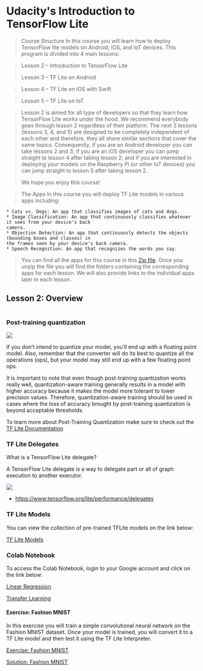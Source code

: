 # Udacity's Introduction to TensorFlow Lite

> Course Structure
> In this course you will learn how to deploy TensorFlow lite models on Android, iOS, and IoT devices.
> This program is divided into 4 main lessons:

> Lesson 2 – Introduction to TensorFlow Lite

> Lesson 3 – TF Lite on Android

> Lesson 4 – TF Lite on iOS with Swift

> Lesson 5 – TF Lite on IoT

> Lesson 2 is aimed for all type of developers so that they learn how TensorFlow Lite works under the
> hood. We recommend everybody goes through lesson 2 regardless of their platform. The next 3 lessons
> (lessons 3, 4, and 5) are designed to be completely independent of each other and therefore, they
> all share similar sections that cover the same topics. Consequently, if you are an Android developer
> you can take lessons 2 and 3; if you are an iOS developer you can jump straight to lesson 4 after
> taking lesson 2; and if you are interested in deploying your models on the Raspberry Pi (or other
> IoT devices) you can jump straight to lesson 5 after taking lesson 2.

> We hope you enjoy this course!

> The Apps
> In this course you will deploy TF Lite models in various apps including:

    * Cats vs. Dogs: An app that classifies images of cats and dogs.
    * Image Classification: An app that continuously classifies whatever it sees from your device's back
    camera.
    * Objection Detection: An app that continuously detects the objects (bounding boxes and classes) in
    the frames seen by your device's back camera.
    * Speech Recognition: An app that recognizes the words you say.

> You can find all the apps for this course in this [Zip
file](https://video.udacity-data.com/topher/2019/September/5d8e8cb3_tflite-apps/tflite-apps.zip).
> Once you unzip the file you will find the folders containing the corresponding apps for each
> lesson. We will also provide links to the individual apps later in each lesson.

## Lesson 2: Overview


```python

```

### Post-training quantization

![](https://www.tensorflow.org/lite/performance/images/optimization.jpg)

If you don’t intend to quantize your model, you’ll end up with a floating point model. Also,
remember that the converter will do its best to quantize all the operations (ops), but your model
may still end up with a few floating point ops.

It is important to note that even though post-training quantization works really well,
quantization-aware training generally results in a model with higher accuracy because it makes the
model more tolerant to lower precision values. Therefore, quantization-aware training should be used
in cases where the loss of accuracy brought by post-training quantization is beyond acceptable
thresholds.

To learn more about Post-Training Quantization make sure to check out the [TF Lite Documentation](https://www.tensorflow.org/lite/performance/post_training_quantization)

### TF Lite Delegates

What is a TensorFlow Lite delegate?

A TensorFlow Lite delegate is a way to delegate part or all of graph execution to another executor.

![]("./inc/delegates.png")

* https://www.tensorflow.org/lite/performance/delegates

### TF Lite Models

You can view the collection of pre-trained TFLite models on the link below:

[TF Lite Models](https://www.tensorflow.org/lite/models)

### Colab Notebook

To access the Colab Notebook, login to your Google account and click on the link below:

[Linear Regression](https://colab.research.google.com/github/tensorflow/examples/blob/master/courses/udacity_intro_to_tensorflow_lite/tflite_c01_linear_regression.ipynb)

[Transfer Learning](https://colab.research.google.com/github/tensorflow/examples/blob/master/courses/udacity_intro_to_tensorflow_lite/tflite_c02_transfer_learning.ipynb)

#### Exercise: Fashion MNIST

In this exercise you will train a simple convolutional
neural network on the Fashion MNIST dataset. Once your model is trained, you will convert it to a TF
Lite model and then test it using the TF Lite Interpreter.

[Exercise: Fashion MNIST](https://colab.research.google.com/github/tensorflow/examples/blob/master/courses/udacity_intro_to_tensorflow_lite/tflite_c03_exercise_convert_model_to_tflite.ipynb)

[Solution: Fashion MNIST](https://colab.research.google.com/github/tensorflow/examples/blob/master/courses/udacity_intro_to_tensorflow_lite/tflite_c04_exercise_convert_model_to_tflite_solution.ipynb)
